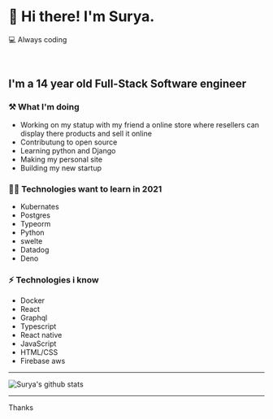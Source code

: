 # 👋 Hi there! I'm Surya.

💻 Always coding

<br/>

## I'm a 14 year old Full-Stack Software engineer 


### ⚒ What I'm doing 

- Working on my statup with my friend a online store where resellers can display there products and sell it online
- Contributung to open source
- Learning python and Django
- Making my personal site
- Building my new startup

### 👨‍💻 Technologies want to learn in 2021

- Kubernates
- Postgres
- Typeorm
- Python
- swelte
- Datadog
- Deno

### ⚡ Technologies i know

- Docker
- React
- Graphql
- Typescript
- React native
- JavaScript
- HTML/CSS
- Firebase aws

---

![Surya's github stats](https://github-readme-stats.vercel.app/api?username=Suryadevelopsa&show_icons=true&theme=radical)

---

Thanks
